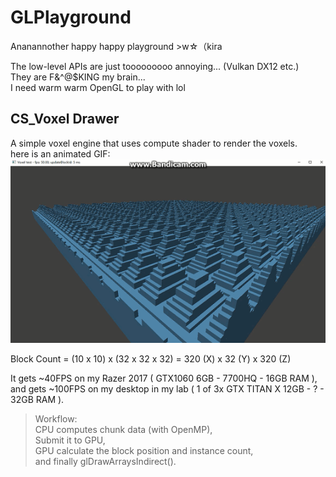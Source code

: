 # GLPlayground
Ananannother happy happy playground >w☆（kira

The low-level APIs are just tooooooooo annoying... (Vulkan DX12 etc.)  
They are F&^@$KING my brain...  
I need warm warm OpenGL to play with lol  

## CS_Voxel Drawer
A simple voxel engine that uses compute shader to render the voxels.  
here is an animated GIF:  
![](CS_VoxelDrawer\animated.gif)

Block Count = (10 x 10) x (32 x 32 x 32) = 320 (X) x 32 (Y) x 320 (Z)

It gets ~40FPS on my Razer 2017 ( GTX1060 6GB - 7700HQ - 16GB RAM ),  
and gets ~100FPS on my desktop in my lab ( 1 of 3x GTX TITAN X 12GB - ? - 32GB RAM ).

>Workflow:  
CPU computes chunk data (with OpenMP),  
Submit it to GPU,  
GPU calculate the block position and instance count,  
and finally glDrawArraysIndirect().
